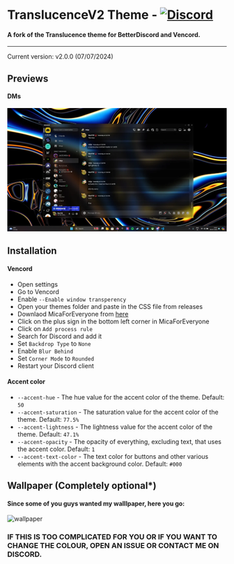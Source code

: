 # TranslucenceV2 Theme - [![Discord][discord-logo]][discord-url]
#### A fork of the Translucence theme for BetterDiscord and Vencord.
<hr>

Current version: v2.0.0 (07/07/2024)

## Previews

#### DMs

![discord-105](https://github.com/WarFiN123/Translucencev2/blob/6ddc2d231cbac8699fc3d82573beb701b56ab8f4/assets/screenshot.png?raw=true)

## Installation

#### Vencord
 - Open settings
 - Go to Vencord
 - Enable `--Enable window transperency`
 - Open your themes folder and paste in the CSS file from releases
 - Downlaod MicaForEveryone from [here](https://github.com/MicaForEveryone/MicaForEveryone/releases)
 - Click on the plus sign in the bottom left corner in MicaForEveryone
 - Click on `Add process rule`
 - Search for Discord and add it
 - Set `Backdrop Type` to `None`
 - Enable `Blur Behind`
 - Set `Corner Mode` to `Rounded`
 - Restart your Discord client

#### Accent color
 - `--accent-hue` - The hue value for the accent color of the theme. Default: `50`
 - `--accent-saturation` - The saturation value for the accent color of the theme. Default: `77.5%`
 - `--accent-lightness` - The lightness value for the accent color of the theme. Default: `47.1%`
 - `--accent-opacity` - The opacity of everything, excluding text, that uses the accent color. Default: `1`
 - `--accent-text-color` - The text color for buttons and other various elements with the accent background color. Default: `#000`

 ## Wallpaper (Completely optional*)
 #### Since some of you guys wanted my walllpaper, here you go:
 ![wallpaper](https://github.com/WarFiN123/TranslucenceV2/blob/200a43011edb9623c4c8cc7030a6f06a091d0f6d/assets/Wallpaper.jpg?raw=true) 
### IF THIS IS TOO COMPLICATED FOR YOU OR IF YOU WANT TO CHANGE THE COLOUR, OPEN AN ISSUE OR CONTACT ME ON DISCORD.
 
[discord-logo]: https://img.shields.io/static/v1?label=Discord&message=Server&style=flat&logo=discord&color=blue
[discord-url]: https://discord.gg/t6CKrYvQuE